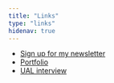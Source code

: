 ```yaml
---
title: "Links"
type: "links"
hidenav: true
---
```


- [Sign up for my newsletter](https://mailchi.mp/8dcebb7ee0b4/shop-updates-signup-form)
- [Portfolio](https://vickyhughes.co.uk)
- [UAL interview](https://www.arts.ac.uk/study-at-ual/postgraduate-study/postgraduate-community/stories/spotlight-on-illustrator,-vicky-hughes)
